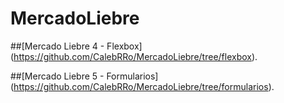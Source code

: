 # MercadoLiebre

##[Mercado Liebre 4 - Flexbox] (https://github.com/CalebRRo/MercadoLiebre/tree/flexbox).

##[Mercado Liebre 5 - Formularios] (https://github.com/CalebRRo/MercadoLiebre/tree/formularios).
